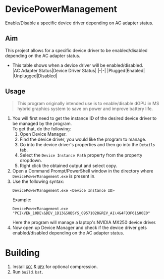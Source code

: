 # DevicePowerManagement
Enable/Disable a specific device driver depending on AC adapter status.

## Aim
This project allows for a specific device driver to be enabled/disabled depending on the AC adapter status.
- This table shows when a device driver will be enabled/disabled.  
    |AC Adapter Status|Device Driver Status|
    |-|-|
    |Plugged|Enabled|
    |Unplugged|Disabled|

## Usage
> This program originally intended use is to enable/disable dGPU in MS hybrid graphics system to save on power and improve battery life.

1. You will first need to get the instance ID of the desired device driver to be managed by the program.<br>
    To get that, do the following:
    1. Open Device Manager.
    2. Find the device driver, you would like the program to manage.
    3. Go into the device driver's properties and then go into the `Details` tab.
    4. Select the `Device Instance Path` property from the property dropdown.
    5. Right click the obtained output and select copy.
2. Open a Command Prompt/PowerShell window in the directory where `DevicePowerManagement.exe` is present in.
3. Use the following syntax:
    ```
    DevicePowerManagement.exe <Device Instance ID>
    ```
    Example:
    ```
    DevicePowerManagement.exe "PCI\VEN_10DE\&DEV_1D13&SUBSYS_09571028&REV_A1\4&4FD3F61&00E0"
    ```
    Here the program will manage a laptop's NVIDIA MX250 device driver.
4. Now open up Device Manager and check if the device driver gets enabled/disabled depending on the AC adapter status.

# Building
1. Install [`GCC`](https://github.com/brechtsanders/winlibs_mingw/latest) & [`UPX`](https://upx.github.io/) for optional compression.
2. Run `build.bat`.

